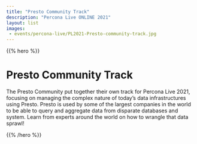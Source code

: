 ```yaml
---
title: "Presto Community Track"
description: "Percona Live ONLINE 2021"
layout: list
images:
 - events/percona-live/PL2021-Presto-community-track.jpg
---
```


{{% hero %}}

# Presto Community Track

The Presto Community put together their own track for Percona Live 2021, focusing on managing the complex nature of today’s data infrastructures using Presto.  Presto is used by some of the largest companies in the world to be able to query and aggregate data from disparate databases and system.  Learn from experts around the world on how to wrangle that data sprawl!

{{% /hero %}}


